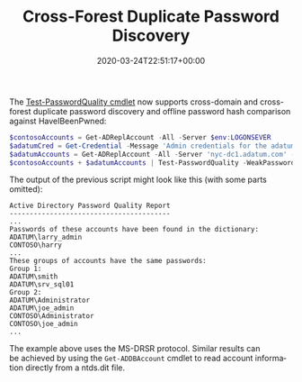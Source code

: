 ﻿---
ref: 9688
title: 'Cross-Forest Duplicate Password Discovery'
date: '2020-03-24T22:51:17+00:00'
layout: post
lang: en
image: /assets/images/HIBP.png
permalink: /en/cross-forest-duplicate-password-discovery/
---

The [Test-PasswordQuality cmdlet](https://github.com/MichaelGrafnetter/DSInternals/blob/master/Documentation/PowerShell/Test-PasswordQuality.md#test-passwordquality) now&nbsp;supports cross-domain and&nbsp;cross-forest duplicate password discovery and&nbsp;offline password hash comparison against HaveIBeenPwned:

```powershell
$contosoAccounts = Get-ADReplAccount -All -Server $env:LOGONSEVER
$adatumCred = Get-Credential -Message 'Admin credentials for the adatum.com domain:'
$adatumAccounts = Get-ADReplAccount -All -Server 'nyc-dc1.adatum.com' -Credential $adatumCred
$contosoAccounts + $adatumAccounts | Test-PasswordQuality -WeakPasswordHashesSortedFile 'pwned-passwords-ntlm-ordered-by-hash-v5.txt'
```

<!--more-->

The output of&nbsp;the&nbsp;previous script might look like this&nbsp;(with some&nbsp;parts omitted):

```
Active Directory Password Quality Report
----------------------------------------
...
Passwords of these accounts have been found in the dictionary:
ADATUM\larry_admin
CONTOSO\harry
...
These groups of accounts have the same passwords:
Group 1:
ADATUM\smith
ADATUM\srv_sql01
Group 2:
ADATUM\Administrator
ADATUM\joe_admin
CONTOSO\Administrator
CONTOSO\joe_admin
...
```

The example above uses the&nbsp;MS-DRSR protocol. Similar results can be&nbsp;achieved by&nbsp;using the&nbsp;`Get-ADDBAccount` cmdlet to&nbsp;read account information directly from&nbsp;a&nbsp;ntds.dit file.

